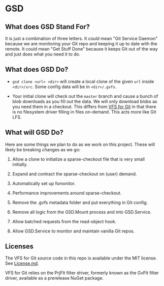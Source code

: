 # GSD

## What does GSD Stand For?

It is just a combination of three letters. It _could_ mean "Git Service Daemon"
because we are monitoring your Git repo and keeping it up to date with the
remote. It _could_ mean "Get Stuff Done" because it keeps Git out of the way
and just does what you need it to do.

## What does GSD Do?

* `gsd clone <url> <dir>` will create a local clone of the given `url` inside
  `<dir>/src`. Some config data will be in `<dir>/.gvfs`.

* Your initial clone will check out the `master` branch and cause a bunch of
  blob downloads as you fill out the data. We will only download blobs as you
  need them in a checkout. This differs from [VFS for Git](https://github.com/microsoft/vfsforgit)
  in that there is no filesystem driver filling in files on-demand. This acts
  more like Git LFS.

## What will GSD Do?

Here are some things we plan to do as we work on this project. These will likely
be breaking changes as we go:

1. Allow a clone to initialize a sparse-checkout file that is very small initially.

1. Expand and contract the sparse-checkout on (user) demand.

1. Automatically set up fsmonitor.

1. Performance improvements around sparse-checkout.

1. Remove the .gvfs metadata folder and put everything in Git config.

1. Remove all logic from the GSD.Mount process and into GSD.Service.

1. Allow batched requests from the read-object hook.

1. Allow GSD.Service to monitor and maintain vanilla Git repos.

## Licenses

The VFS for Git source code in this repo is available under the MIT license. See [License.md](License.md).

VFS for Git relies on the PrjFlt filter driver, formerly known as the GvFlt filter driver, available as a prerelease NuGet package.
